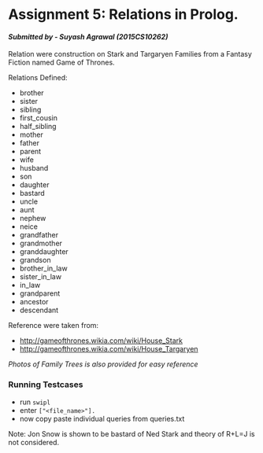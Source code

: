 # Assignment 5: Relations in Prolog.
#### *Submitted by - Suyash Agrawal (2015CS10262)*

Relation were construction on Stark and Targaryen Families from a Fantasy Fiction named Game of Thrones.

Relations Defined:
* brother
* sister
* sibling
* first_cousin
* half_sibling
* mother
* father
* parent
* wife
* husband
* son
* daughter
* bastard
* uncle
* aunt
* nephew
* neice
* grandfather
* grandmother
* granddaughter
* grandson
* brother_in_law
* sister_in_law
* in_law
* grandparent
* ancestor
* descendant

Reference were taken from:
* http://gameofthrones.wikia.com/wiki/House_Stark
* http://gameofthrones.wikia.com/wiki/House_Targaryen

*Photos of Family Trees is also provided for easy reference*

### Running Testcases
* run `swipl`
* enter `["<file_name>"].`
* now copy paste individual queries from queries.txt

Note: Jon Snow is shown to be bastard of Ned Stark and theory of R+L=J is not considered.